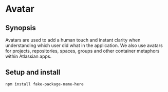 # Avatar

## Synopsis

Avatars are used to add a human touch and instant clarity when understanding which user did what in the application. We also use avatars for projects, repositories, spaces, groups and other container metaphors within Atlassian apps.

## Setup and install

```
npm install fake-package-name-here
```
